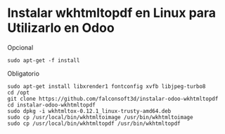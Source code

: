 # Instalar wkhtmltopdf en Linux para Utilizarlo en Odoo


Opcional
```
sudo apt-get -f install
```

Obligatorio
```
sudo apt-get install libxrender1 fontconfig xvfb libjpeg-turbo8
cd /opt
git clone https://github.com/falconsoft3d/instalar-odoo-wkhtmltopdf
cd instalar-odoo-wkhtmltopdf
sudo dpkg -i wkhtmltox-0.12.1_linux-trusty-amd64.deb
sudo cp /usr/local/bin/wkhtmltoimage /usr/bin/wkhtmltoimage
sudo cp /usr/local/bin/wkhtmltopdf /usr/bin/wkhtmltopdf
```
